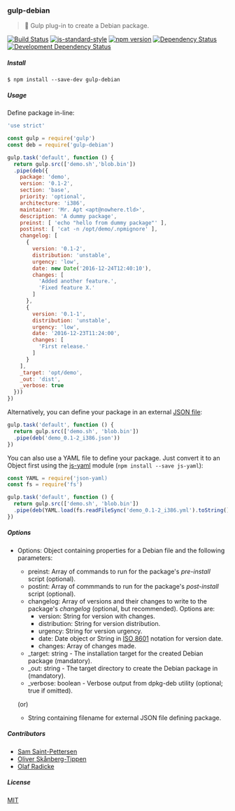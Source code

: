 ### gulp-debian
> :tropical_drink: Gulp plug-in to create a Debian package.

[![Build Status](https://travis-ci.org/stpettersens/gulp-debian.png?branch=master)](https://travis-ci.org/stpettersens/gulp-debian)
[![js-standard-style](https://img.shields.io/badge/code%20style-standard-brightgreen.svg)](https://github.com/feross/standard)
[![npm version](https://badge.fury.io/js/gulp-debian.svg)](http://npmjs.com/package/gulp-debian)
[![Dependency Status](https://david-dm.org/stpettersens/gulp-debian.png?theme=shields.io)](https://david-dm.org/stpettersens/gulp-debian) [![Development Dependency Status](https://david-dm.org/stpettersens/gulp-debian/dev-status.png?theme=shields.io)](https://david-dm.org/stpettersens/gulp-debian#info=devDependencies)

##### Install

    $ npm install --save-dev gulp-debian

##### Usage

Define package in-line:

```js
'use strict'

const gulp = require('gulp')
const deb = require('gulp-debian')

gulp.task('default', function () {
  return gulp.src(['demo.sh','blob.bin'])
  .pipe(deb({
    package: 'demo',
    version: '0.1-2',
    section: 'base',
    priority: 'optional',
    architecture: 'i386',
    maintainer: 'Mr. Apt <apt@nowhere.tld>',
    description: 'A dummy package',
    preinst: [ 'echo "hello from dummy package"' ],
    postinst: [ 'cat -n /opt/demo/.npmignore' ],
    changelog: [
      {
        version: '0.1-2',
        distribution: 'unstable',
        urgency: 'low',
        date: new Date('2016-12-24T12:40:10'),
        changes: [
          'Added another feature.',
          'Fixed feature X.'
        ]
      },
      {
        version: '0.1-1',
        distribution: 'unstable',
        urgency: 'low',
        date: '2016-12-23T11:24:00',
        changes: [
          'First release.'
        ]
      }
    ],
    _target: 'opt/demo',
    _out: 'dist',
    _verbose: true
  }))
})
```

Alternatively, you can define your package in an external [JSON file](demo_0.1-2_i386.json):

```js
gulp.task('default', function () {
  return gulp.src(['demo.sh', 'blob.bin'])
  .pipe(deb('demo_0.1-2_i386.json'))
})
```

You can also use a YAML file to define your package. Just convert it to an Object first using
the [js-yaml](https://github.com/nodeca/js-yaml) module (`npm install --save js-yaml`):

```js
const YAML = require('json-yaml)
const fs = require('fs')

gulp.task('default', function () {
  return gulp.src(['demo.sh', 'blob.bin'])
  .pipe(deb(YAML.load(fs.readFileSync('demo_0.1-2_i386.yml').toString())))
})
```

##### Options

* Options: Object containing properties for a Debian file and the following parameters:
  	* preinst: Array of commands to run for the package's *pre-install* script (optional).
  	* postint: Array of commmands to run for the package's *post-install* script (optional).
  	* changelog: Array of versions and their changes to write to the package's *changelog* (optional, but recommended). Options are:
  		* version: String for version with changes.
  		* distribution: String for version distribution.
  		* urgency: String for version urgency.
  		* date: Date object or String in [ISO 8601](https://en.wikipedia.org/wiki/ISO_8601) notation for version date.
  		* changes: Array of changes made.
	* _target: string - The installation target for the created Debian package (mandatory).
	* _out: string - The target directory to create the Debian package in (mandatory).
	* _verbose: boolean - Verbose output from dpkg-deb utility (optional; true if omitted).

  (or)

  * String containing filename for external JSON file defining package.

##### Contributors

* [Sam Saint-Pettersen](https://github.com/stpettersens)
* [Oliver Skånberg-Tippen](https://github.com/oskanberg)
* [Olaf Radicke](https://github.com/OlafRadicke)


##### License

[MIT](https://opensource.org/licenses/MIT)
